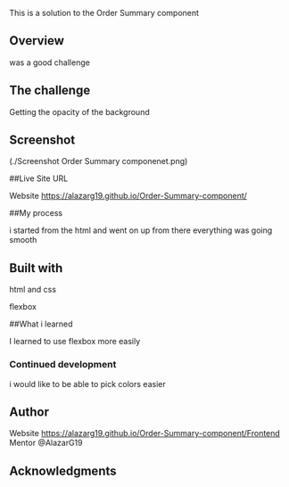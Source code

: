 This is a solution to the Order Summary component  

## Overview 

was a good challenge 

## The challenge  

Getting the opacity of the background 

## Screenshot
(./Screenshot  Order Summary componenet.png)

##Live Site URL 

Website  https://alazarg19.github.io/Order-Summary-component/ 


##My process 

i started from the html and went on up from there everything was going smooth 

## Built with  

html and css 

flexbox 

  

##What i learned  

I learned to use flexbox more easily 

### Continued development 

i would like to be able to pick colors easier 

 

## Author 

 Website  https://alazarg19.github.io/Order-Summary-component/Frontend Mentor @AlazarG19 

## Acknowledgments 